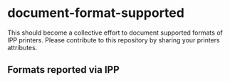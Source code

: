 # document-format-supported

This should become a collective effort to document supported formats of IPP printers.
Please contribute to this repository by sharing your printers attributes.

## Formats reported via IPP
